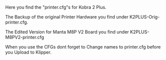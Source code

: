 Here you find the "printer.cfg"s for Kobra 2 Plus.

The Backup of the original Printer Hardware you find under K2PLUS-Orig-printer.cfg.

The Edited Version for Manta M8P V2 Board you find under K2PLUS-M8PV2-printer.cfg

When you use the CFGs dont forget to Change names to printer.cfg before you Upload to Klipper.
